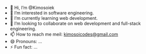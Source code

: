 - 👋 Hi, I’m @Kimosoiek
- 👀 I’m interested in software engineering.
- 🌱 I’m currently learning web development.
- 💞️ I’m looking to collaborate on web development and full-stack engineering.
- 📫 How to reach me meil: kimosoicodes@gmail.com
- 😄 Pronouns: ...
- ⚡ Fun fact: ...

<!---
Kimosoiek/Kimosoiek is a ✨ special ✨ repository because its `README.md` (this file) appears on your GitHub profile.
You can click the Preview link to take a look at your changes.
--->
